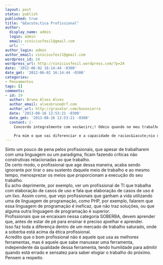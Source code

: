 ```yaml
---
layout: post
status: publish
published: true
title: "&Eacute;tica Profissional"
author:
  display_name: admin
  login: admin
  email: viniciusfesil@gmail.com
  url: ''
author_login: admin
author_email: viniciusfesil@gmail.com
wordpress_id: 24
wordpress_url: http://viniciusfesil.wordpress.com/?p=24
date: '2012-06-02 16:14:44 -0300'
date_gmt: '2012-06-02 16:14:44 -0300'
categories:
- Pensamentos
tags: []
comments:
- id: 19
  author: Bruno Alves Alves
  author_email: alvesbruno@r7.com
  author_url: http://gravatar.com/bunosierra
  date: '2013-08-16 12:53:21 -0300'
  date_gmt: '2013-08-16 12:53:21 -0300'
  content: |-
    Concordo integralmente com voc&ecirc;! Odeio quando no meu trabalho come&ccedil;a as discuss&otilde;es sobre qual linguagem &eacute; melhor, ou qual sistema operacional &eacute; superior.

    Pra mim o que vai diferenciar e a capacidade de racioc&iacute;nio da pessoa e n&atilde;o qual as ferramentas que ela utiliza.
---
```

<p>Sinto um pouco de pena pelos profissionais, que apesar de trabalharem com uma linguagem ou um paradigma, ficam fazendo cr&iacute;ticas n&atilde;o construtivas relacionadas ao que trabalho.<br />
De certo modo, o profissional que age dessa maneira, acaba sendo ignorante por tirar o seu sustento daquele meio de trabalho e ao mesmo tempo, menosprezar os meios que proporcionam a execu&ccedil;&atilde;o do seu trabalho.<br />
Eu acho deprimente, por exemplo, ver um profissional de TI que trabalha com elabora&ccedil;&atilde;o de casos de uso e fala que elabora&ccedil;&atilde;o de casos de uso &eacute; um lixo. Assim como, que vejo profissionais que ganham a vida utilizando uma de linguagem de programa&ccedil;&atilde;o, como PHP, por exemplo, falarem que essa linguagem de programa&ccedil;&atilde;o &eacute; ineficaz, que n&atilde;o traz solu&ccedil;&otilde;es, ou que alguma outra linguagem de programa&ccedil;&atilde;o &eacute; superior.<br />
Profissionais que se encaixam nessa categoria SOBERBA, devem aprender que, antes de estar de p&eacute; para ensinar &eacute; preciso ajoelhar e aprender.<br />
Isso faz toda a diferen&ccedil;a dentro de um mercado de trabalho saturado, onde a soberba est&aacute; acima da &eacute;tica profissional.<br />
Acredito que o bom profissional n&atilde;o &eacute; aquele que usa as melhores ferramentas, mas &eacute; aquele que sabe manusear uma ferramenta, independente da qualidade dessa ferramenta, tendo humildade para admitir quando est&aacute; errado e sensatez para saber elogiar o trabalho do pr&oacute;ximo.<br />
Pensem a respeito.</p>
